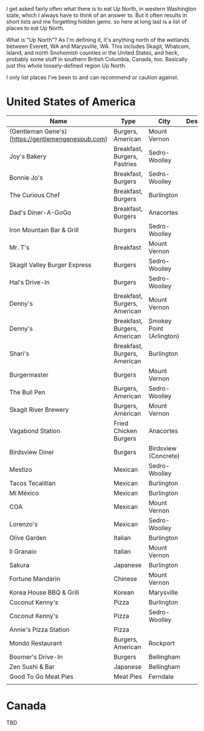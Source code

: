 I get asked fairly often what there is to eat Up North, in western Washington state, which I always have to think of an answer to. But it often results in short lists and me forgetting hidden gems. so here at long last is a list of places to eat Up North.

What is "Up North"? As I'm defining it, it's anything north of the wetlands between Everett, WA and Marysville, WA. This includes Skagit, Whatcom, Island, and north Snohomish counties in the United States, and heck, probably some stuff in southern British Columbia, Canada, too. Basically just this whole loosely-defined region Up North.

I only list places I've been to and can recommend or caution against.


# United States of America
| Name | Type | City | Description |
| ---- | ---- | ---- | ---- |
| (Gentleman Gene's)[https://gentlemengenespub.com) | Burgers, American | Mount Vernon |  |
| Joy's Bakery | Breakfast, Burgers, Pastries | Sedro-Woolley |  |
| Bonnie Jo's | Breakfast, Burgers | Sedro-Woolley |  |
| The Curious Chef | Breakfast, Burgers | Burlington |  |
| Dad's Diner-A-GoGo | Breakfast, Burgers | Anacortes |  |
| Iron Mountain Bar & Grill | Burgers | Sedro-Woolley |  |
| Mr. T's | Breakfast | Mount Vernon |  |
| Skagit Valley Burger Express | Burgers | Sedro-Woolley |  |
| Hal's Drive-In | Burgers | Sedro-Woolley |  |
| Denny's | Breakfast, Burgers, American | Mount Vernon |  |
| Denny's | Breakfast, Burgers, American | Smokey Point (Arlington) |  |
| Shari's | Breakfast, Burgers, American | Burlington |  |
| Burgermaster | Burgers | Mount Vernon |  |
| The Bull Pen | Burgers, American | Sedro-Woolley |  |
| Skagit River Brewery | Burgers, American | Mount Vernon |  |
| Vagabond Station | Fried Chicken Burgers | Anacortes |  |
| Birdsview Diner | Burgers | Birdsview (Concrete) |  |
| Mestizo | Mexican | Sedro-Woolley |  |
| Tacos Tecalitlan | Mexican | Burlington |  |
| Mí México | Mexican | Burlington |  |
| COA | Mexican | Mount Vernon |  |
| Lorenzo's | Mexican | Sedro-Woolley |  |
| Olive Garden | Italian | Burlington |  |
| Il Granaio | Italian | Mount Vernon |  |
| Sakura | Japanese | Burlington |  |
| Fortune Mandarin | Chinese | Mount Vernon |  |
| Korea House BBQ & Grill | Korean | Marysville |  |
| Coconut Kenny's | Pizza | Burlington |  |
| Coconut Kenny's | Pizza | Sedro-Woolley |  |
| Annie's Pizza Station | Pizza |  |  |
| Mondo Restaurant | Burgers, American | Rockport |  |
| Boomer's Drive-In | Burgers | Bellingham |  |
| Zen Sushi & Bar | Japanese | Bellingham |  |
| Good To Go Meat Pies | Meat Pies | Ferndale |  |
|  |  |  |  |

# Canada
TBD